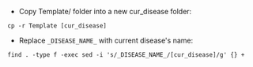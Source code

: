 - Copy Template/ folder into a new cur_disease folder:
```
cp -r Template [cur_disease]
```


- Replace `_DISEASE_NAME_` with current disease's name:
```
find . -type f -exec sed -i 's/_DISEASE_NAME_/[cur_disease]/g' {} +
```

